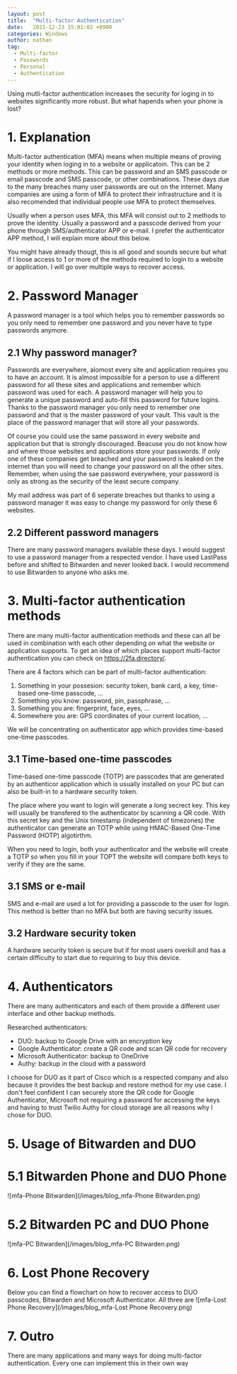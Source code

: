 ```yaml
---
layout: post
title:  "Multi-factor Authentication"
date:   2021-12-23 15:01:02 +0900
categories: Windows 
author: nathan
tag: 
  - Multi-factor
  - Passwords
  - Personal
  - Authentication
---
```


Using mutli-factor authentication increases the security for loging in to websites significantly more robust. But what hapends when your phone is lost?

# 1. Explanation
Multi-factor authentication (MFA) means when multiple means of proving your identity when loging in to a website or applicatoin. This can be 2 methods or more methods. This can be password and an SMS passcode or email passcode and SMS passcode, or other combinations. These days due to the many breaches many user passwords are out on the internet. Many companies are using a form of MFA to protect their infrastructure and it is also recomended that individual people use MFA to protect themselves.

Usually when a person uses MFA, this MFA will consist out to 2 methods to prove the identity. Usually a password and a passcode derived from your phone through SMS/authenticator APP or e-mail. I prefer the authenticator APP method, I will explain more about this below. 

You might have already thougt, this is all good and sounds secure but what if I loose access to 1 or more of the methods required to login to a website or application. I will go over multiple ways to recover access.

# 2. Password Manager
A password manager is a tool which helps you to remember passwords so you only need to remember one password and you never have to type passwords anymore.

## 2.1 Why password manager?
Passwords are everywhere, alomost every site and application requires you to have an account. It is almost impossible for a person to use a different password for all these sites and applications and remember which password was used for each. A password manager will help you to generate a unique password and auto-fill this password for future logins. Thanks to the password manager you only need to remember one password and that is the master password of your vault. This vault is the place of the password manager that will store all your passwords.

Of course you could use the same password in every website and application but that is strongly discouraged. Beacuse you do not know how and where those websites and applications store your passwords. If only one of these companies get breached and your password is leaked on the internet than you will need to change your password on all the other sites. Remember, when using the sae password everywhere, your password is only as strong as the security of the least secure company.

My mail address was part of 6 seperate breaches but thanks to using a password manager it was easy to change my password for only these 6 websites.

## 2.2 Different password managers
There are many password managers available these days. I would suggest to use a password manager from a respected vendor. I have used LastPass before and shifted to Bitwarden and never looked back. I would recommend to use Bitwarden to anyone who asks me.

# 3. Multi-factor authentication methods
There are many multi-factor authentication methods and these can all be used in combination with each other depending on what the website or application supports. To get an idea of which places support multi-factor authentication you can check on https://2fa.directory/.

There are 4 factors which can be part of multi-factor authentication:
1. Something in your possesion: security token, bank card, a key, time-based one-time passcode, ...
2. Something you know: password, pin, passphrase, ...
3. Something you are: fingerprint, face, eyes, ...
4. Somewhere you are: GPS coordinates of your current location, ...

We will be concentrating on authenticator app which provides time-based one-time passcodes.

## 3.1 Time-based one-time passcodes
Time-based one-time passcode (TOTP) are passcodes that are generated by an authenticor application which is usually installed on your PC but can also be built-in to a hardware security token.

The place where you want to login will generate a long secrect key. This key will usually be transfered to the authenticator by scanning a QR code. With this secret key and the Unix timestamp (independent of timezones) the authenticator can generate an TOTP while using HMAC-Based One-Time Password (HOTP) algotirthm. 

When you need to login, both your authenticator and the website will create a TOTP so when you fill in your TOPT the website will compare both keys to verify if they are the same.

## 3.1 SMS or e-mail 
SMS and e-mail are used a lot for providing a passcode to the user for login. This method is better than no MFA but both are having security issues.

## 3.2 Hardware security token
A hardware security token is secure but if for most users overkill and has a certain difficulty to start due to requiring to buy this device.

# 4. Authenticators
There are many authenticators and each of them provide a different user interface and other backup methods. 

Researched authenticators:
- DUO: backup to Google Drive with an encryption key
- Google Authenticator: create a QR code and scan QR code for recovery
- Microsoft Authenticator: backup to OneDrive
- Authy: backup in the cloud with a password

I choose for DUO as it part of Cisco which is a respected company and also because it provides the best backup and restore method for my use case. I don't feel confident I can securely store the QR code for Google Authenticator, Microsoft not requiring a password for accessing the keys and having to trust Twilio Authy for cloud storage are all reasons why I chose for DUO.

# 5. Usage of Bitwarden and DUO

# 5.1 Bitwarden Phone and DUO Phone
![mfa-Phone Bitwarden](/images/blog_mfa-Phone Bitwarden.png)

# 5.2 Bitwarden PC and DUO Phone
![mfa-PC Bitwarden](/images/blog_mfa-PC Bitwarden.png)

# 6. Lost Phone Recovery
Below you can find a flowchart on how to recover access to DUO passcodes, Bitwarden and Microsoft Authenticator. All three are 
![mfa-Lost Phone Recovery](/images/blog_mfa-Lost Phone Recovery.png)

# 7. Outro
There are many applications and many ways for doing multi-factor authentication. Every one can implement this in their own way
